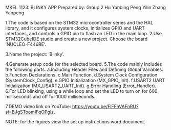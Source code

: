 MKEL 1123: BLINKY APP
Prepared by: Group 2
Hu Yanbing
Peng Yilin
Zhang Yanpeng


1.The code is based on the STM32 microcontroller series and the HAL library, and it configures system clocks, initializes GPIO and UART interfaces, and controls a GPIO pin to flash an LED in the main loop. 
2.Use STM32CubeIDE studio and create a new project. Choose the board ‘NUCLEO-F446RE’. 

3.Name the project: ‘Blinky’.

4.Generate setup code for the selected board.
5.The code mainly includes the following parts.
a.Including Header Files and Defining Global Variables.
b.Function Declarations.
c.Main Function.
d.System Clock Configuration (SystemClock_Config).
e.GPIO Initialization (MX_GPIO_Init).
f.USART2 UART Initialization (MX_USART2_UART_Init).
g.Error Handling (Error_Handler).
6.For LED blinking, using a while loop and set the LED to turn on for 600 milliseconds and off for 1000 milliseconds.

7.DEMO video link on YouTube: https://youtu.be/FlFFnVAFnRU?si=BJgSToomIFqOPglz.

NOTE: for the figures view the set up instructions word document.

